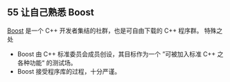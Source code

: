 ## 55 让自己熟悉 Boost
[Boost](http://boost.org) 是一个 C++ 开发者集结的社群，也是可自由下载的 C++ 程序群。
特殊之处
- Boost 由 C++ 标准委员会成员创设，其目标作为一个 ”可被加入标准 C++ 之各种功能“ 的测试场。
- Boost 接受程序库的过程，十分严谨。
